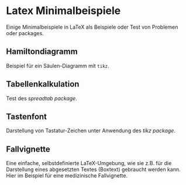# Latex Minimalbeispiele
Einige Minimalbeispiele in LaTeX als Beispiele oder Test von Problemen oder packages.

## Hamiltondiagramm
Beispiel für ein Säulen-Diagramm mit `tikz`.

## Tabellenkalkulation
Test des *spreadtab package*.

## Tastenfont
Darstellung von Tastatur-Zeichen unter Anwendung des *tikz package*.

## Fallvignette
Eine einfache, selbstdefinierte LaTeX-Umgebung, wie sie z.B. für die Darstellung eines abgesetzten Textes (Boxtext) gebraucht werden kann. Hier im Beispiel für eine medizinische Fallvignette.

